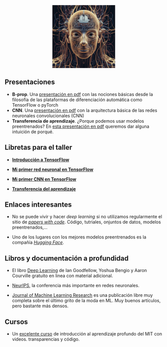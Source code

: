 
<center>
<img src="imagen.png" alt="Red neuronal en Dall-e" style="width:200px;"/>
</center>

## Presentaciones

- **B-prop**. Una [presentación en pdf](intro-rn.pdf) con las nociones básicas desde la filosofía de las plataformas de diferenciación automática como TensorFlow o pyTorch
- **CNN**. Una [presentación en pdf](convolucionales.pdf) con la arquitectura básica de las redes neuronales convolucionales (CNN)
- **Transferencia de aprendizaje**. ¿Porque podemos usar modelos preentrenados? En [esta presentación en pdf](transfer_learning-2.pdf) queremos dar alguna intuición de porqué.

## Libretas para el taller

- [**Introducción a TensorFlow**](https://colab.research.google.com/github/juliowaissman/intro-rn/blob/main/tf_intro.ipynb)
  
- [**Mi primer red neuronal en TensorFlow**](https://colab.research.google.com/github/juliowaissman/intro-rn/blob/main/mnist_densa.ipynb)
  
- [**Mi primer CNN en TensorFlow**](https://colab.research.google.com/github/juliowaissman/intro-rn/blob/main/mnist_cnn.ipynb)
  
- [**Transferencia del aprendizaje**](https://colab.research.google.com/github/juliowaissman/intro-rn/blob/main/transfer.ipynb)


## Enlaces interesantes

- No se puede vivir y hacer *deep learning* si no utilizamos regularmente el sitio de [*papers with code*](https://paperswithcode.com). Código, tutriales, onjuntos de datos, modelos preentrenados,...

- Uno de los lugares con los mejores modelos preentrenados es la compañía [*Hugging Face*](https://huggingface.co).


## Libros y documentación a profundidad

- El libro [Deep Learning](https://www.deeplearningbook.org) de Ian Goodfellow, Yoshua Bengio y Aaron Courville gratuito en linea con material adicional.

- [NeurIPS](https://nips.cc), la conferencia más importante en redes neuronales.

- [Journal of Machine Learning Research](https://jmlr.org) es una publicación libre muy completa sobre el último grito de la moda en ML. Muy buenos artículos, pero bastante más densos. 

## Cursos 

- Un [excelente curso](http://introtodeeplearning.com) de introducción al aprendizaje profundo del MIT con videos. transparencias y código.